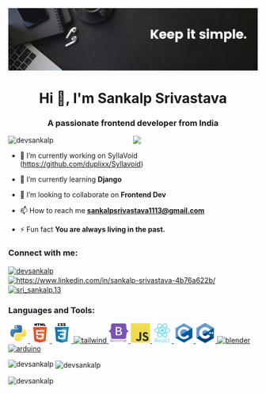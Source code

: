 <img align="center" src="./banner.png">
<h1 align="center">Hi 👋, I'm Sankalp Srivastava</h1>
<h3 align="center">A passionate frontend developer from India</h3>
<img align="right" width="50%" src="https://www.lambdatest.com/resources/images/news24.gif">
<p align="left"> <img src="https://komarev.com/ghpvc/?username=devsankalp&label=Profile%20views&color=0e75b6&style=flat" alt="devsankalp" /> </p>

- 🔭 I’m currently working on SyllaVoid (https://github.com/duplixx/Syllavoid)

- 🌱 I’m currently learning **Django**

- 👯 I’m looking to collaborate on **Frontend Dev**

- 📫 How to reach me **sankalpsrivastava1113@gmail.com**

- ⚡ Fun fact **You are always living in the past.**

<h3 align="left">Connect with me:</h3>
<p align="left">
<a href="https://codepen.io/devsankalp" target="blank"><img align="center" src="https://raw.githubusercontent.com/rahuldkjain/github-profile-readme-generator/master/src/images/icons/Social/codepen.svg" alt="devsankalp" height="30" width="40" /></a>
<a href="https://linkedin.com/in/https://www.linkedin.com/in/sankalp-srivastava-4b76a622b/" target="blank"><img align="center" src="https://raw.githubusercontent.com/rahuldkjain/github-profile-readme-generator/master/src/images/icons/Social/linked-in-alt.svg" alt="https://www.linkedin.com/in/sankalp-srivastava-4b76a622b/" height="30" width="40" /></a>
<a href="https://instagram.com/sri_sankalp.13" target="blank"><img align="center" src="https://raw.githubusercontent.com/rahuldkjain/github-profile-readme-generator/master/src/images/icons/Social/instagram.svg" alt="sri_sankalp.13" height="30" width="40" /></a>
</p>

<h3 align="left">Languages and Tools:</h3>
<p align="left"><a href="https://www.python.org" target="_blank" rel="noreferrer"> <img src="https://raw.githubusercontent.com/devicons/devicon/master/icons/python/python-original.svg" alt="python" width="40" height="40" /> </a> 
<a href="https://www.w3.org/html/" target="_blank" rel="noreferrer"> <img src="https://raw.githubusercontent.com/devicons/devicon/master/icons/html5/html5-original-wordmark.svg" alt="html5" width="40" height="40" /> </a> 
<a href="https://www.w3schools.com/css/" target="_blank" rel="noreferrer"> <img src="https://raw.githubusercontent.com/devicons/devicon/master/icons/css3/css3-original-wordmark.svg" alt="css3" width="40" height="40" /> </a> 
<a href="https://tailwindcss.com/" target="_blank" rel="noreferrer"> <img src="https://www.vectorlogo.zone/logos/tailwindcss/tailwindcss-icon.svg" alt="tailwind" width="40" height="40" /> </a>
<a href="https://getbootstrap.com" target="_blank" rel="noreferrer"> <img src="https://raw.githubusercontent.com/devicons/devicon/master/icons/bootstrap/bootstrap-plain-wordmark.svg" alt="bootstrap" width="40" height="40" /> </a>
<a href="https://developer.mozilla.org/en-US/docs/Web/JavaScript" target="_blank" rel="noreferrer"> <img src="https://raw.githubusercontent.com/devicons/devicon/master/icons/javascript/javascript-original.svg" alt="javascript" width="40" height="40" /> </a> 
<a href="https://reactjs.org/" target="_blank" rel="noreferrer"> <img src="https://raw.githubusercontent.com/devicons/devicon/master/icons/react/react-original-wordmark.svg" alt="react" width="40" height="40" /> </a>
<a href="https://www.cprogramming.com/" target="_blank" rel="noreferrer"> <img src="https://raw.githubusercontent.com/devicons/devicon/master/icons/c/c-original.svg" alt="c" width="40" height="40" /> </a>
<a href="https://www.w3schools.com/cpp/" target="_blank" rel="noreferrer"> <img src="https://raw.githubusercontent.com/devicons/devicon/master/icons/cplusplus/cplusplus-original.svg" alt="cplusplus" width="40" height="40" /> </a> 
<a href="https://www.blender.org/" target="_blank" rel="noreferrer"> <img src="https://download.blender.org/branding/community/blender_community_badge_white.svg" alt="blender" width="40" height="40" /> </a>
<a href="https://www.arduino.cc/" target="_blank" rel="noreferrer"> <img src="https://cdn.worldvectorlogo.com/logos/arduino-1.svg" alt="arduino" width="40" height="40" /> </a>  </p>

<p><img align="left" src="https://github-readme-stats.vercel.app/api/top-langs?username=devsankalp&show_icons=true&locale=en&layout=compact" alt="devsankalp" /></p>

<p>&nbsp;<img align="center" src="https://github-readme-stats.vercel.app/api?username=devsankalp&show_icons=true&locale=en" alt="devsankalp" /></p>

<p><img align="center" src="https://github-readme-streak-stats.herokuapp.com/?user=devsankalp&" alt="devsankalp" /></p>
